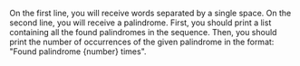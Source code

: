 On the first line, you will receive words separated by a single space. On the second line, you will receive a palindrome. First, you should print a list containing all the found palindromes in the sequence. Then, you should print the number of occurrences of the given palindrome in the format: "Found palindrome {number} times".